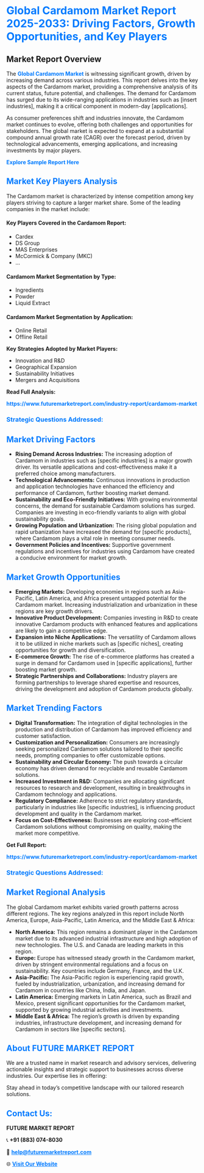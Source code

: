 <h1 style="color: #007BFF;">Global Cardamom Market Report 2025-2033: Driving Factors, Growth Opportunities, and Key Players</h1>

<section id="overview">
<h2>Market Report Overview</h2>
<p>The <a href="https://www.futuremarketreport.com/industry-report/cardamom-market" style="color: #007BFF; text-decoration: none;"><strong>Global Cardamom Market</strong></a> is witnessing significant growth, driven by increasing demand across various industries. This report delves into the key aspects of the Cardamom market, providing a comprehensive analysis of its current status, future potential, and challenges. The demand for Cardamom has surged due to its wide-ranging applications in industries such as [insert industries], making it a critical component in modern-day [applications].</p>
<p>As consumer preferences shift and industries innovate, the Cardamom market continues to evolve, offering both challenges and opportunities for stakeholders. The global market is expected to expand at a substantial compound annual growth rate (CAGR) over the forecast period, driven by technological advancements, emerging applications, and increasing investments by major players.</p>
</section>

<section id="overview">
<p><a href="https://www.futuremarketreport.com/request-sample/reportId=64104" style="color: #007BFF; text-decoration: none;"><strong>Explore Sample Report Here</strong></a></p>
</section>

<section id="key-players">
<h2 style="color: #007BFF;">Market Key Players Analysis</h2>
<p>The Cardamom market is characterized by intense competition among key players striving to capture a larger market share. Some of the leading companies in the market include:</p>
<h4>Key Players Covered in the Cardamom Report:</h4>
<ul><li>Cardex</li><li>DS Group</li><li>MAS Enterprises</li><li>McCormick &amp; Company (MKC)</li><li>...</li></ul>
<h4>Cardamom Market Segmentation by Type:</h4>
<ul><li>Ingredients</li><li>Powder</li><li>Liquid Extract</li></ul>

<h4>Cardamom Market Segmentation by Application:</h4>
<ul><li>Online Retail</li><li>Offline Retail</li></ul>
<p><strong>Key Strategies Adopted by Market Players:</strong></p>
<ul>
<li>Innovation and R&D</li>
<li>Geographical Expansion</li>
<li>Sustainability Initiatives</li>
<li>Mergers and Acquisitions</li>
</ul>
</section>

<section>
<p><strong>Read Full Analysis: </strong></p><a href="https://www.futuremarketreport.com/industry-report/cardamom-market" style="color: #007BFF; text-decoration: none;"><strong>https://www.futuremarketreport.com/industry-report/cardamom-market</strong></a>
<h3 style="color: #007BFF;">Strategic Questions Addressed:</h3>
</section>

<section id="driving-factors">
<h2 style="color: #007BFF;">Market Driving Factors</h2>
<ul>
<li><strong>Rising Demand Across Industries:</strong> The increasing adoption of Cardamom in industries such as [specific industries] is a major growth driver. Its versatile applications and cost-effectiveness make it a preferred choice among manufacturers.</li>
<li><strong>Technological Advancements:</strong> Continuous innovations in production and application technologies have enhanced the efficiency and performance of Cardamom, further boosting market demand.</li>
<li><strong>Sustainability and Eco-Friendly Initiatives:</strong> With growing environmental concerns, the demand for sustainable Cardamom solutions has surged. Companies are investing in eco-friendly variants to align with global sustainability goals.</li>
<li><strong>Growing Population and Urbanization:</strong> The rising global population and rapid urbanization have increased the demand for [specific products], where Cardamom plays a vital role in meeting consumer needs.</li>
<li><strong>Government Policies and Incentives:</strong> Supportive government regulations and incentives for industries using Cardamom have created a conducive environment for market growth.</li>
</ul>
</section>

<section id="growth-opportunities">
<h2 style="color: #007BFF;">Market Growth Opportunities</h2>
<ul>
<li><strong>Emerging Markets:</strong> Developing economies in regions such as Asia-Pacific, Latin America, and Africa present untapped potential for the Cardamom market. Increasing industrialization and urbanization in these regions are key growth drivers.</li>
<li><strong>Innovative Product Development:</strong> Companies investing in R&D to create innovative Cardamom products with enhanced features and applications are likely to gain a competitive edge.</li>
<li><strong>Expansion into Niche Applications:</strong> The versatility of Cardamom allows it to be utilized in niche markets such as [specific niches], creating opportunities for growth and diversification.</li>
<li><strong>E-commerce Growth:</strong> The rise of e-commerce platforms has created a surge in demand for Cardamom used in [specific applications], further boosting market growth.</li>
<li><strong>Strategic Partnerships and Collaborations:</strong> Industry players are forming partnerships to leverage shared expertise and resources, driving the development and adoption of Cardamom products globally.</li>
</ul>
</section>

<section id="trending-factors">
<h2 style="color: #007BFF;">Market Trending Factors</h2>
<ul>
<li><strong>Digital Transformation:</strong> The integration of digital technologies in the production and distribution of Cardamom has improved efficiency and customer satisfaction.</li>
<li><strong>Customization and Personalization:</strong> Consumers are increasingly seeking personalized Cardamom solutions tailored to their specific needs, prompting companies to offer customizable options.</li>
<li><strong>Sustainability and Circular Economy:</strong> The push towards a circular economy has driven demand for recyclable and reusable Cardamom solutions.</li>
<li><strong>Increased Investment in R&D:</strong> Companies are allocating significant resources to research and development, resulting in breakthroughs in Cardamom technology and applications.</li>
<li><strong>Regulatory Compliance:</strong> Adherence to strict regulatory standards, particularly in industries like [specific industries], is influencing product development and quality in the Cardamom market.</li>
<li><strong>Focus on Cost-Effectiveness:</strong> Businesses are exploring cost-efficient Cardamom solutions without compromising on quality, making the market more competitive.</li>
</ul>
</section>

<section>
<p><strong>Get Full Report: </strong></p><a href="https://www.futuremarketreport.com/industry-report/cardamom-market" style="color: #007BFF; text-decoration: none;"><strong>https://www.futuremarketreport.com/industry-report/cardamom-market</strong></a>
<h3 style="color: #007BFF;">Strategic Questions Addressed:</h3>
</section>


<section id="regional-analysis">
<h2 style="color: #007BFF;">Market Regional Analysis</h2>
<p>The global Cardamom market exhibits varied growth patterns across different regions. The key regions analyzed in this report include North America, Europe, Asia-Pacific, Latin America, and the Middle East & Africa:</p>
<ul>
<li><strong>North America:</strong> This region remains a dominant player in the Cardamom market due to its advanced industrial infrastructure and high adoption of new technologies. The U.S. and Canada are leading markets in this region.</li>
<li><strong>Europe:</strong> Europe has witnessed steady growth in the Cardamom market, driven by stringent environmental regulations and a focus on sustainability. Key countries include Germany, France, and the U.K.</li>
<li><strong>Asia-Pacific:</strong> The Asia-Pacific region is experiencing rapid growth, fueled by industrialization, urbanization, and increasing demand for Cardamom in countries like China, India, and Japan.</li>
<li><strong>Latin America:</strong> Emerging markets in Latin America, such as Brazil and Mexico, present significant opportunities for the Cardamom market, supported by growing industrial activities and investments.</li>
<li><strong>Middle East & Africa:</strong> The region’s growth is driven by expanding industries, infrastructure development, and increasing demand for Cardamom in sectors like [specific sectors].</li>
</ul>
</section>

<footer>
<h2 style="color: #007BFF;">About FUTURE MARKET REPORT</h2>
<p>We are a trusted name in market research and advisory services, delivering actionable insights and strategic support to businesses across diverse industries. Our expertise lies in offering:</p>

<p>Stay ahead in today’s competitive landscape with our tailored research solutions.</p>

<h2 style="color: #007BFF;">Contact Us:</h2>
<p><strong>FUTURE MARKET REPORT</strong></p>
<p>📞 <strong>+91 (883) 074-8030</strong></p>
<p>📧 <strong><a href="mailto:help@futuremarketreport.com" style="color: #007BFF;">help@futuremarketreport.com</a></strong></p>
<p>🌐 <strong><a href="https://www.futuremarketreport.com/" style="color: #007BFF;">Visit Our Website</a></strong></p>
</footer>